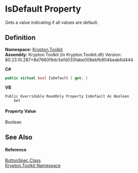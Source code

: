# IsDefault Property


Gets a value indicating if all values are default.



## Definition
**Namespace:** <a href="79d2eac2-21f4-54ff-7552-b20c33c30600.md">Krypton.Toolkit</a>  
**Assembly:** Krypton.Toolkit (in Krypton.Toolkit.dll) Version: 80.23.10.287+8d7660f9dc5efd033fabe008ebfb904beab6d444

**C#**
``` C#
public virtual bool IsDefault { get; }
```
**VB**
``` VB
Public Overridable ReadOnly Property IsDefault As Boolean
	Get
```



#### Property Value
Boolean

## See Also


#### Reference
<a href="5c226624-9ac8-d7c9-8a8d-31d5ff115dbd.md">ButtonSpec Class</a>  
<a href="79d2eac2-21f4-54ff-7552-b20c33c30600.md">Krypton.Toolkit Namespace</a>  
